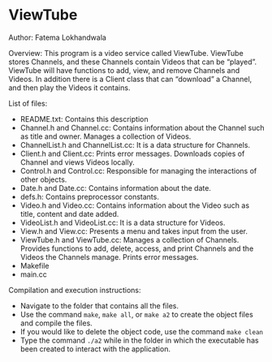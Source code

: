 # ViewTube

Author: Fatema Lokhandwala

Overview:
This program is a video service called ViewTube. ViewTube stores Channels, and these Channels contain Videos that can be “played”. ViewTube will have functions to add, view, and remove Channels and Videos. In addition there is a Client class that can “download” a Channel, and then play the Videos it contains. 

List of files:
- README.txt: Contains this description
- Channel.h and Channel.cc: Contains information about the Channel such as title and owner. Manages a collection of Videos.
- ChannelList.h and ChannelList.cc: It is a data structure for Channels.
- Client.h and Client.cc: Prints error messages. Downloads copies of Channel and views Videos locally.
- Control.h and Control.cc: Responsible for managing the interactions of other objects. 
- Date.h and Date.cc: Contains information about the date.
- defs.h: Contains preprocessor constants.
- Video.h and Video.cc: Contains information about the Video such as title, content and date added.
- VideoList.h and VideoList.cc: It is a data structure for Videos.
- View.h and View.cc: Presents a menu and takes input from the user.
- ViewTube.h and ViewTube.cc: Manages a collection of Channels. Provides functions to add, delete, access, and print Channels and the Videos the Channels manage. Prints error messages.
- Makefile
- main.cc

Compilation and execution instructions:
- Navigate to the folder that contains all the files.
- Use the command `make`, `make all`, or `make a2` to create the object files and compile the files.
- If you would like to delete the object code, use the command `make clean`
- Type the command `./a2` while in the folder in which the executable has been created to interact with the application.

